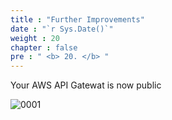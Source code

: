 ```yaml
---
title : "Further Improvements"
date : "`r Sys.Date()`"
weight : 20
chapter : false
pre : " <b> 20. </b> "
---
```


Your AWS API Gatewat is now public  


![0001](/images/0/0001.svg?featherlight=false&width=100pc)
